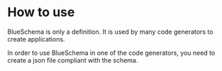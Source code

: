 # How to use

BlueSchema is only a definition. It is used by many code generators to create applications.

In order to use BlueSchema in one of the code generators, you need to create a json file compliant with the schema.


